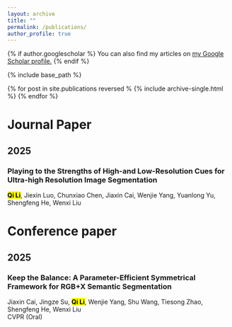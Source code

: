 ```yaml
---
layout: archive
title: ""
permalink: /publications/
author_profile: true
---
```


{% if author.googlescholar %}
  You can also find my articles on <u><a href="{{author.googlescholar}}">my Google Scholar profile</a>.</u>
{% endif %}

{% include base_path %}

{% for post in site.publications reversed %
  {% include archive-single.html %}
{% endfor %}

# Journal Paper
## 2025
### Playing to the Strengths of High-and Low-Resolution Cues for Ultra-high Resolution Image Segmentation
<mark>**Qi Li**</mark>, Jiexin Luo, Chunxiao Chen, Jiaxin Cai, Wenjie Yang, Yuanlong Yu, Shengfeng He, Wenxi Liu

# Conference paper
## 2025
### Keep the Balance: A Parameter-Efficient Symmetrical Framework for RGB+X Semantic Segmentation
Jiaxin Cai, Jingze Su, <mark>**Qi Li**</mark>, Wenjie Yang, Shu Wang, Tiesong Zhao, Shengfeng He, Wenxi Liu  
CVPR (Oral)


